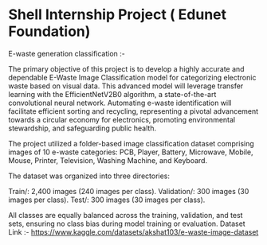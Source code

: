 # Shell Internship Project ( Edunet Foundation) 
E-waste generation classification :-

The primary objective of this project is to develop a highly accurate and dependable E-Waste Image Classification model for categorizing electronic waste based on visual data. This advanced model will leverage transfer learning with the EfficientNetV2B0 algorithm, a state-of-the-art convolutional neural network. Automating e-waste identification will facilitate efficient sorting and recycling, representing a pivotal advancement towards a circular economy for electronics, promoting environmental stewardship, and safeguarding public health.

The project utilized a folder-based image classification dataset comprising images of 10 e-waste categories: PCB, Player, Battery, Microwave, Mobile, Mouse, Printer, Television, Washing Machine, and Keyboard.

The dataset was organized into three directories:

Train/: 2,400 images (240 images per class).
Validation/: 300 images (30 images per class).
Test/: 300 images (30 images per class).

All classes are equally balanced across the training, validation, and test sets, ensuring no class bias during model training or evaluation. Dataset Link :- https://www.kaggle.com/datasets/akshat103/e-waste-image-dataset
